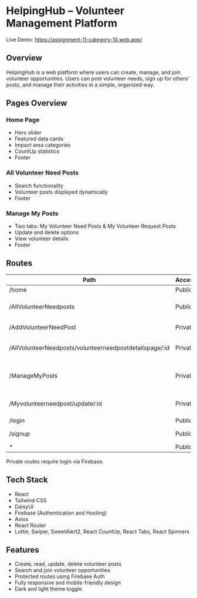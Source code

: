 # HelpingHub – Volunteer Management Platform

Live Demo: https://assignment-11-category-10.web.app/

## Overview

HelpingHub is a web platform where users can create, manage, and join volunteer opportunities. Users can post volunteer needs, sign up for others’ posts, and manage their activities in a simple, organized way.

## Pages Overview

### Home Page

- Hero slider
- Featured data cards
- Impact area categories
- CountUp statistics
- Footer

### All Volunteer Need Posts

- Search functionality
- Volunteer posts displayed dynamically
- Footer

### Manage My Posts

- Two tabs: My Volunteer Need Posts & My Volunteer Request Posts
- Update and delete options
- View volunteer details
- Footer

## Routes

| Path                                                    | Access  | Description                   |
| ------------------------------------------------------- | ------- | ----------------------------- |
| /home                                                   | Public  | Homepage                      |
| /AllVolunteerNeedposts                                  | Public  | All volunteer posts           |
| /AddVolunteerNeedPost                                   | Private | Add a new post                |
| /AllVolunteerNeedposts/volunteerneedpostdetailspage/:id | Private | Post details and join option  |
| /ManageMyPosts                                          | Private | Manage own posts and requests |
| /Myvolunteerneedpost/update/:id                         | Private | Update a specific post        |
| /login                                                  | Public  | Login page                    |
| /signup                                                 | Public  | Signup page                   |
| \*                                                      | Public  | Error page                    |

Private routes require login via Firebase.

## Tech Stack

- React
- Tailwind CSS
- DaisyUI
- Firebase (Authentication and Hosting)
- Axios
- React Router
- Lottie, Swiper, SweetAlert2, React CountUp, React Tabs, React Spinners

## Features

- Create, read, update, delete volunteer posts
- Search and join volunteer opportunities
- Protected routes using Firebase Auth
- Fully responsive and mobile-friendly design
- Dark and light theme toggle
